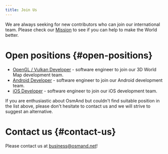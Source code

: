 ```yaml
---
title: Join Us
---
```

We are always seeking for new contributors who can join our international team. Please check our [Mission](./mission.md) to see if you can help to make the World better.

# Open positions {#open-positions}

- [OpenGL / Vulkan Developer](./opengl-vulkan-dev.md) - software engineer to join our 3D World Map development team.
- [Android Developer](./android-dev.md) - software engineer to join our Android development team.
- [iOS Developer](./ios-dev.md) - software engineer to join our iOS development team.

If you are enthusiastic about OsmAnd but couldn't find suitable position in the list above, please don't hesitate to contact us and we will strive to suggest an alternative.

# Contact us {#contact-us}

Please contact us at business@osmand.net!
